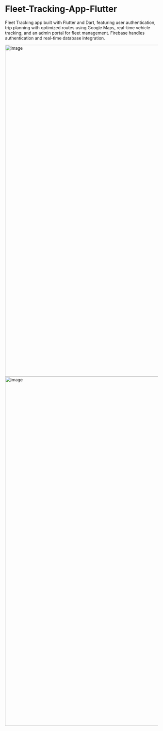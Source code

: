 # Fleet-Tracking-App-Flutter
Fleet Tracking app built with Flutter and Dart, featuring user authentication, trip planning with optimized routes using Google Maps, real-time vehicle tracking, and an admin portal for fleet management. Firebase handles authentication and real-time database integration.


<img width="918" height="1088" alt="image" src="https://github.com/user-attachments/assets/5f4edbaf-79f5-43f9-8d50-2b0c5be00587" />
<img width="916" height="1146" alt="image" src="https://github.com/user-attachments/assets/10486a42-8712-4e0b-b15b-5d0520fea88a" />
